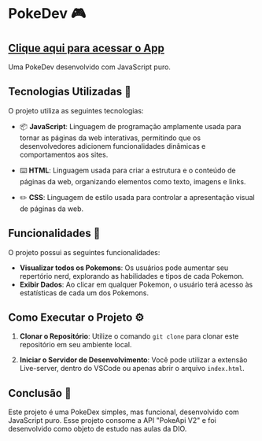 # PokeDev 🎮

## [Clique aqui para acessar o App](https://poke-dev-snowy.vercel.app)

Uma PokeDev desenvolvido com JavaScript puro.

## Tecnologias Utilizadas 🚀

O projeto utiliza as seguintes tecnologias:

- 📦 **JavaScript**: Linguagem de programação amplamente usada para tornar as páginas da web interativas, permitindo que os desenvolvedores adicionem funcionalidades dinâmicas e comportamentos aos sites.

- ⌨️ **HTML**: Linguagem usada para criar a estrutura e o conteúdo de páginas da web, organizando elementos como texto, imagens e links.

- ✏️ **CSS**: Linguagem de estilo usada para controlar a apresentação visual de páginas da web.

## Funcionalidades 🌟

O projeto possui as seguintes funcionalidades:

- **Visualizar todos os Pokemons**: Os usuários pode aumentar seu repertório nerd, explorando as habilidades e tipos de cada Pokemon.
- **Exibir Dados**: Ao clicar em qualquer Pokemon, o usuário terá acesso às estatísticas de cada um dos Pokemons.

## Como Executar o Projeto ⚙️

1. **Clonar o Repositório**: Utilize o comando `git clone` para clonar este repositório em seu ambiente local.

2. **Iniciar o Servidor de Desenvolvimento**: Você pode utilizar a extensão Live-server, dentro do VSCode ou apenas abrir o arquivo `index.html`.

## Conclusão 🎉

Este projeto é uma PokeDex simples, mas funcional, desenvolvido com JavaScript puro. Esse projeto consome a API "PokeApi V2" e foi desenvolvido como objeto de estudo nas aulas da DIO.
